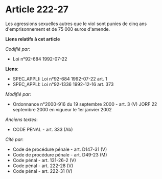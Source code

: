 # Article 222-27

Les agressions sexuelles autres que le viol sont punies de cinq ans d'emprisonnement et de 75 000 euros d'amende.

**Liens relatifs à cet article**

_Codifié par_:

  - Loi n°92-684 1992-07-22

**Liens**:

  - SPEC_APPLI: Loi n°92-684 1992-07-22 art. 1
  - SPEC_APPLI: Loi n°92-1336 1992-12-16 art. 373

_Modifié par_:

  - Ordonnance n°2000-916 du 19 septembre 2000 - art. 3 (V) JORF 22 septembre 2000 en vigueur le 1er janvier 2002

_Anciens textes_:

  - CODE PENAL - art. 333 (Ab)

_Cité par_:

  - Code de procédure pénale - art. D147-31 (V)
  - Code de procédure pénale - art. D49-23 (M)
  - Code pénal - art. 131-26-2 (V)
  - Code pénal - art. 222-28 (V)
  - Code pénal - art. 222-31 (V)
